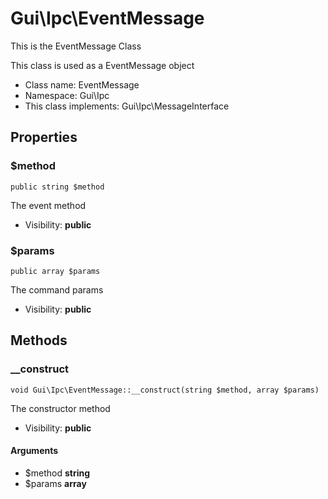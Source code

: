 Gui\Ipc\EventMessage
===============

This is the EventMessage Class

This class is used as a EventMessage object


* Class name: EventMessage
* Namespace: Gui\Ipc
* This class implements: Gui\Ipc\MessageInterface




Properties
----------


### $method

    public string $method

The event method



* Visibility: **public**


### $params

    public array $params

The command params



* Visibility: **public**


Methods
-------


### __construct

    void Gui\Ipc\EventMessage::__construct(string $method, array $params)

The constructor method



* Visibility: **public**


#### Arguments
* $method **string**
* $params **array**


